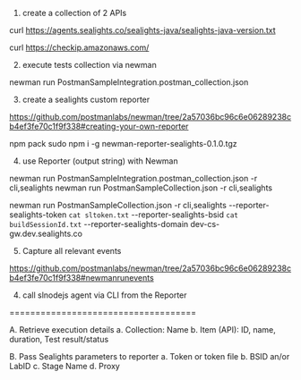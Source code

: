 1. create a collection of 2 APIs

curl https://agents.sealights.co/sealights-java/sealights-java-version.txt

curl https://checkip.amazonaws.com/

2. execute tests collection via newman

newman run PostmanSampleIntegration.postman_collection.json

3. create a sealights custom reporter

https://github.com/postmanlabs/newman/tree/2a57036bc96c6e06289238cb4ef3fe70c1f9f338#creating-your-own-reporter

npm pack
sudo npm i -g newman-reporter-sealights-0.1.0.tgz

4. use Reporter (output string) with Newman

newman run PostmanSampleIntegration.postman_collection.json -r cli,sealights
newman run PostmanSampleCollection.json -r cli,sealights

newman run PostmanSampleCollection.json -r cli,sealights --reporter-sealights-token `cat sltoken.txt` --reporter-sealights-bsid `cat buildSessionId.txt` --reporter-sealights-domain dev-cs-gw.dev.sealights.co 

5. Capture all relevant events

https://github.com/postmanlabs/newman/tree/2a57036bc96c6e06289238cb4ef3fe70c1f9f338#newmanrunevents

4. call slnodejs agent via CLI from the Reporter

====================================

A. Retrieve execution details
	a. Collection: Name
	b. Item (API): ID, name, duration, Test result/status

B. Pass Sealights parameters to reporter
	a. Token or token file
	b. BSID an/or LabID
	c. Stage Name
	d. Proxy
